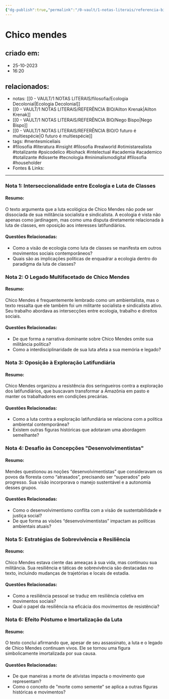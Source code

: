 ```yaml
---
{"dg-publish":true,"permalink":"/0-vault/1-notas-literais/referencia-bio/chico-mendes/","tags":["mentesmiceliais","filosofia","literatura","insight","realworld","otimistarealista","totalizante","psicodelico","biohack","intelectual","academia","academico","disserte","tecnologia","minimalismodigital","householder"],"dgHomeLink":true,"dgShowLocalGraph":true,"dgShowFileTree":true,"dgEnableSearch":true}
---
```


# Chico mendes

## criado em: 
- 25-10-2023
- 16:20
## relacionados:
- notas: [[0 - VAULT/1 NOTAS LITERAIS/filosofia/Ecologia Decolonial\|Ecologia Decolonial]]
- [[0 - VAULT/1 NOTAS LITERAIS/REFERÊNCIA BIO/Ailton Krenak\|Ailton Krenak]]
- [[0 - VAULT/1 NOTAS LITERAIS/REFERÊNCIA BIO/Nego Bispo\|Nego Bispo]]
- [[0 - VAULT/1 NOTAS LITERAIS/REFERÊNCIA BIO/O futuro é multiespécie\|O futuro é multiespécie]]
- tags: #mentesmiceliais 
- #filosofia #literatura #insight #filosofia #realworld #otimistarealista #totalizante #psicodelico #biohack #intelectual #academia #academico #totalizante #disserte #tecnologia #minimalismodigital #filosofia #householder 
- Fontes & Links: 
---
### Nota 1: Interseccionalidade entre Ecologia e Luta de Classes
#### Resumo:
O texto argumenta que a luta ecológica de Chico Mendes não pode ser dissociada de sua militância socialista e sindicalista. A ecologia é vista não apenas como jardinagem, mas como uma disputa diretamente relacionada à luta de classes, em oposição aos interesses latifundiários.
#### Questões Relacionadas:
- Como a visão de ecologia como luta de classes se manifesta em outros movimentos sociais contemporâneos?
- Quais são as implicações políticas de enquadrar a ecologia dentro do paradigma da luta de classes?

### Nota 2: O Legado Multifacetado de Chico Mendes
#### Resumo:
Chico Mendes é frequentemente lembrado como um ambientalista, mas o texto ressalta que ele também foi um militante socialista e sindicalista ativo. Seu trabalho abordava as intersecções entre ecologia, trabalho e direitos sociais.
#### Questões Relacionadas:
- De que forma a narrativa dominante sobre Chico Mendes omite sua militância política?
- Como a interdisciplinaridade de sua luta afeta a sua memória e legado?

### Nota 3: Oposição à Exploração Latifundiária
#### Resumo:
Chico Mendes organizou a resistência dos seringueiros contra a exploração dos latifundiários, que buscavam transformar a Amazônia em pasto e manter os trabalhadores em condições precárias.
#### Questões Relacionadas:
- Como a luta contra a exploração latifundiária se relaciona com a política ambiental contemporânea?
- Existem outras figuras históricas que adotaram uma abordagem semelhante?

### Nota 4: Desafio às Concepções "Desenvolvimentistas"
#### Resumo:
Mendes questionou as noções “desenvolvimentistas” que consideravam os povos da floresta como “atrasados”, precisando ser “superados” pelo progresso. Sua visão incorporava o manejo sustentável e a autonomia desses grupos.
#### Questões Relacionadas:
- Como o desenvolvimentismo conflita com a visão de sustentabilidade e justiça social?
- De que forma as visões “desenvolvimentistas” impactam as políticas ambientais atuais?

### Nota 5: Estratégias de Sobrevivência e Resiliência
#### Resumo:
Chico Mendes estava ciente das ameaças à sua vida, mas continuou sua militância. Sua resiliência e táticas de sobrevivência são destacadas no texto, incluindo mudanças de trajetórias e locais de estadia.
#### Questões Relacionadas:
- Como a resiliência pessoal se traduz em resiliência coletiva em movimentos sociais?
- Qual o papel da resiliência na eficácia dos movimentos de resistência?

### Nota 6: Efeito Póstumo e Imortalização da Luta
#### Resumo:
O texto conclui afirmando que, apesar de seu assassinato, a luta e o legado de Chico Mendes continuam vivos. Ele se tornou uma figura simbolicamente imortalizada por sua causa.
#### Questões Relacionadas:
- De que maneiras a morte de ativistas impacta o movimento que representam?
- Como o conceito de "morte como semente" se aplica a outras figuras históricas e movimentos?